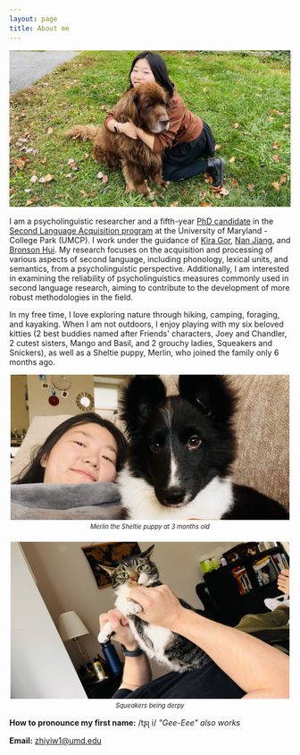 ```yaml
---
layout: page
title: About me
---
```


![my photo](Bruno.jpg)

I am a psycholinguistic researcher and a fifth-year [PhD candidate](https://sllc.umd.edu/directory/zhiyi-wu) in the [Second Language Acquisition program](https://sllc.umd.edu/directory/zhiyi-jenny-wu) at the University of Maryland - College Park (UMCP). I work under the guidance of [Kira Gor](https://sllc.umd.edu/directory/kira-gor), [Nan Jiang](https://sllc.umd.edu/directory/nan-jiang), and [Bronson Hui](https://bronson-hui.github.io/index.html). My research focuses on the acquisition and processing of various aspects of second language, including phonology, lexical units, and semantics, from a psycholinguistic perspective. Additionally, I am interested in examining the reliability of psycholinguistics measures commonly used in second language research, aiming to contribute to the development of more robust methodologies in the field.

In my free time, I love exploring nature through hiking, camping, foraging, and kayaking. 
When I am not outdoors, I enjoy playing with my six beloved kitties (2 best buddies named after Friends' characters, Joey and Chandler, 2 cutest sisters, Mango and Basil, and 2 grouchy ladies, Squeakers and Snickers), as well as a Sheltie puppy, Merlin, who joined the family only 6 months ago.


<div style="display: flex; justify-content: center; gap: 20px; flex-wrap: wrap;">
  <figure style="display: flex; flex-direction: column; align-items: center; margin: 0;">
    <img src="/assets/img/Merlin.jpg" alt="Merlin-pup" width="500"/>
    <figcaption style="font-size: 0.8em; font-style: italic; text-align: center; margin-top: 5px;">Merlin the Sheltie puppy at 3 months old</figcaption>
  </figure>
  <figure style="display: flex; flex-direction: column; align-items: center; margin: 0;">
    <img src="/assets/img/Squeakers.jpg" alt="Squeakers" width="500"/>
    <figcaption style="font-size: 0.8em; font-style: italic; text-align: center; margin-top: 5px;">Squeakers being derpy</figcaption>
  </figure>
</div>


**How to pronounce my first name:** /tʂʅ i/ _"Gee-Eee" also works_

**Email:** zhiyiw1@umd.edu
